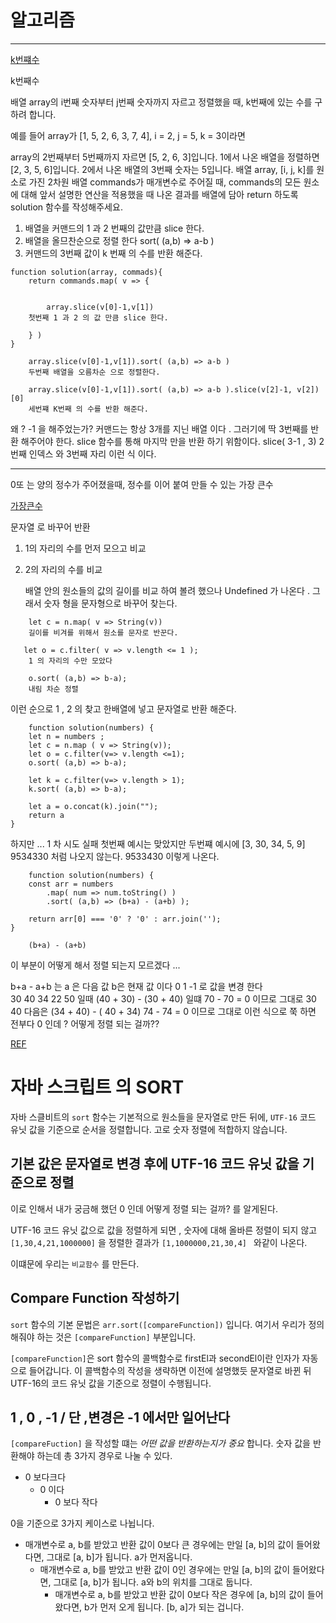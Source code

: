 # 알고리즘 

---

[k번쨰수](https://programmers.co.kr/learn/courses/30/lessons/42748)

k번째수

배열 array의 i번째 숫자부터 j번째 숫자까지 자르고 정렬했을 때, k번째에 있는 수를 구하려 합니다.

예를 들어 array가 [1, 5, 2, 6, 3, 7, 4], i = 2, j = 5, k = 3이라면

array의 2번째부터 5번째까지 자르면 [5, 2, 6, 3]입니다.
1에서 나온 배열을 정렬하면 [2, 3, 5, 6]입니다.
2에서 나온 배열의 3번째 숫자는 5입니다.
배열 array, [i, j, k]를 원소로 가진 2차원 배열 commands가 매개변수로 주어질 때, commands의 모든 원소에 대해 앞서 설명한 연산을 적용했을 때 나온 결과를 배열에 담아 return 하도록 solution 함수를 작성해주세요.

1. 배열을 커맨드의 1 과 2 번째의 값만큼 slice 한다.
2. 배열을 올므찬순으로 정렬 한다 sort( (a,b) => a-b )
3. 커맨드의 3번째 값이 k 번째 의 수를 반환 해준다. 
```
function solution(array, commads){
    return commands.map( v => {


        array.slice(v[0]-1,v[1])
    첫번째 1 과 2 의 값 만큼 slice 한다.

    } )
}
```
```
    array.slice(v[0]-1,v[1]).sort( (a,b) => a-b )
    두번째 배열을 오름차순 으로 정렬한다.
```

```
    array.slice(v[0]-1,v[1]).sort( (a,b) => a-b ).slice(v[2]-1, v[2])[0]
    세번쨰 K번째 의 수를 반환 해준다. 
```

왜 ? -1 을 해주었는가? 커맨드는 항상 3개를 지닌 배열 이다 . 그러기에 딱 3번째를 반환 해주어야 한다.  slice 함수를 통해 마지막 만을 반환 하기 위함이다. slice( 3-1 , 3) 2번째 인덱스 와 3번째 자리 이런 식 이다. 

---



0또 는 양의 정수가 주어졌을때, 정수를 이어 붙여 만들 수 있는 가장 큰수

[가장큰수](https://programmers.co.kr/learn/courses/30/lessons/42746?language=javascript)

문자열 로 바꾸어 반환

1. 1의 자리의 수를 먼저 모으고 비교
2. 2의 자리의 수를 비교

    배열 안의 원소들의 값의 길이를 비교 하여 볼려 했으나 Undefined 가 나온다 . 
    그래서 숫자 형을 문자형으로 바꾸어 찾는다.
```
    let c = n.map( v => String(v))
    길이를 비겨를 위해서 원소를 문자로 반꾼다.
```

``` 
   let o = c.filter( v => v.length <= 1 );
    1 의 자리의 수만 모았다
```

```
    o.sort( (a,b) => b-a);
    내림 차순 정렬
```
이런 순으로 1 , 2 의 찾고 한배열에 넣고 문자열로 반환 해준다. 

```
    function solution(numbers) {
    let n = numbers ;
    let c = n.map ( v => String(v));
    let o = c.filter(v=> v.length <=1);
    o.sort( (a,b) => b-a);
    
    let k = c.filter(v=> v.length > 1);
    k.sort( (a,b) => b-a);
    
    let a = o.concat(k).join("");    
    return a 
}

```
하지만 ... 1 차 시도 실패 첫번째 예시는 맞았지만 두번쨰 예시에 [3, 30, 34, 5, 9]	9534330 처럼 나오지 않는다. 
9533430 이렇게 나온다.
``` 
    function solution(numbers) {
    const arr = numbers
        .map( num => num.toString() )
        .sort( (a,b) => (b+a) - (a+b) );

    return arr[0] === '0' ? '0' : arr.join(''); 
}
```
```
    (b+a) - (a+b)
```
이 부분이 어떻게 해서 정렬 되는지 모르겠다 ... 

b+a - a+b 는 a 은 다음 값 b은 현재 값 이다 0  1  -1 로 값을 변경 한다  
30 40 34 22 50 
일때 (40 + 30) - (30 + 40) 일떄 70 - 70 = 0 이므로 그대로 30 40 
다음은 (34 + 40) - ( 40 + 34) 74 - 74 = 0 이므로 그대로 이런 식으로 쭉 하면 전부다 0 인데 ? 
어떻게 정렬 되는 걸까?? 

[REF](https://velog.io/@jakeseo_me/Javascript-Sort%ED%95%A8%EC%88%98%EC%97%90-%EB%8C%80%ED%95%9C-%EC%9E%A1%EC%A7%80%EC%8B%9D)

#  자바 스크립트 의 SORT 

   자바 스클비트의 `sort` 함수는 기본적으로 원소들을 문자열로 만든 뒤에, `UTF-16` 코드 유닛 값을 기준으로 순서을 정렬합니다.
   고로 숫자 정렬에 적합하지 않습니다.
    
   ## 기본 값은 문자열로 변경 후에 UTF-16 코드 유닛 값을 기준으로 정렬 
    
   이로 인해서 내가 궁금해 했던 0 인데 어떻게 정렬 되는 걸까? 를 알게된다.
    
   UTF-16 코드 유닛 값으로 값을 정렬하게 되면 , 숫자에 대해 올바른 정렬이 되지 않고 
   `[1,30,4,21,1000000]` 을 정렬한 결과가 `[1,1000000,21,30,4] ` 와같이 나온다.
    
   이떄문에 우리는 `비교함수` 를 만든다. 
    
   ## Compare Function 작성하기 
   `sort` 함수의 기본 문법은 `arr.sort([compareFunction])` 입니다. 여기서 우리가 정의해줘야 하는 것은 `[compareFunction]`    부분입니다.
    
   `[compareFunction]`은 sort 함수의 콜백함수로 firstEl과 secondEl이란 인자가 자동으로 들어갑니다.
이 콜백함수의 작성을 생략하면 이전에 설명했듯 문자열로 바뀐 뒤 UTF-16의 코드 유닛 값을 기준으로 정렬이 수행됩니다.
     
   ## 1 , 0 , -1 / 단 ,변경은 -1 에서만 일어난다
     
   `[compareFuction]` 을 작성할 떄는 *어떤 값을 반환하는지가 중요* 합니다. 숫자 값을 반환해야 하는데 총 3가지 경우로 나눌 수 있다.
   * 0 보다크다
        *  0 이다
            * 0 보다 작다
     
   0을 기준으로 3가지 케이스로 나뉩니다.
     
   -  매개변수로 a, b를 받았고 반환 값이 0보다 큰 경우에는 만일 [a, b]의 값이 들어왔다면, 그대로 [a, b]가 됩니다. a가 먼저옵니다.
        - 매개변수로 a, b를 받았고 반환 값이 0인 경우에는 만일 [a, b]의 값이 들어왔다면, 그대로 [a, b]가 됩니다. a와 b의 위치를 그대로 둡니다.
            - 매개변수로 a, b를 받았고 반환 값이 0보다 작은 경우에 [a, b]의 값이 들어왔다면, b가 먼저 오게 됩니다. [b, a]가 되는 겁니다.
     
     
    
    
    
